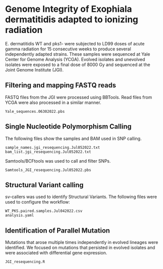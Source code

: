 # Genome Integrity of Exophiala dermatitidis adapted to ionizing radiation 
E. dermatitidis WT and pks1- were subjected to LD99 doses of acute gamma radiation for 15 consecutive weeks to produce several independently adapted strains. These samples were sequenced at Yale Center for Genome Analysis (YCGA). Evolved isolates and unevolved isolates were exposed to a final dose of 8000 Gy and sequenced at the Joint Genome Institute (JGI).

## Filtering and mapping FASTQ reads
FASTQ files from the JGI were processed using BBTools. Read files from YCGA were also processed in a similar manner.
```
Yale_sequences.06302022.pbs
```

## Single Nucleotide Polymorphism Calling
The following files show the samples and BAM used in SNP calling.
```
sample_names.jgi_resequencing.Jul052022.txt
bam_list.jgi_resequencing.Jul052022.txt
```

Samtools/BCFtools was used to call and filter SNPs. 
```
Samtools_JGI_resequencing.Jul052022.pbs
```

## Structural Variant calling
sv-callers was used to identify Structural Variants. The following files were used to configure the workflow:
```
WT_PKS.paired.samples.Jul042022.csv
analysis.yaml
```

## Identification of Parallel Mutation
Mutations that arose multiple times independently in evolved lineages were identified. We focused on mutations that persisted in evolved isolates and were associated with differential gene expression.
```
JGI_resequencing.R
```
